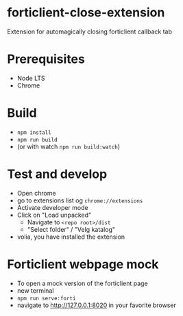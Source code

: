 # forticlient-close-extension
Extension for automagically closing forticlient callback tab

# Prerequisites
- Node LTS
- Chrome

# Build
- ```npm install```
- ```npm run build```
- (or with watch ```npm run build:watch```)

# Test and develop
- Open chrome
- go to extensions list og ```chrome://extensions```
- Activate developer mode
- Click on "Load unpacked"
    - Navigate to ```<repo root>/dist```
    - "Select folder" / "Velg katalog"
- volia, you have installed the extension

# Forticlient webpage mock
- To open a mock version of the forticlient page
- new terminal
- ```npm run serve:forti```
- navigate to http://127.0.0.1:8020 in your favorite browser

